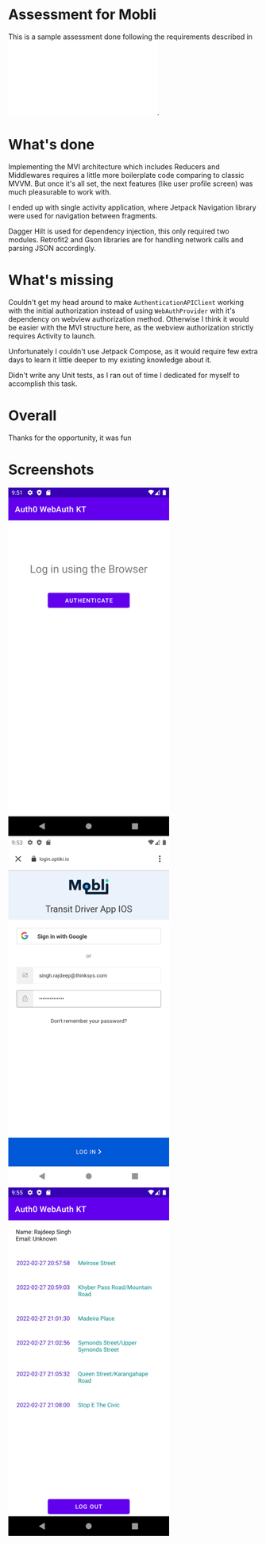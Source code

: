 # Assessment for Mobli

This is a sample assessment done following the requirements described in ![Android - Coding Task.pdf](./pdf/Android%20-%20Coding%20Task.pdf).

# What's done

Implementing the MVI architecture which includes Reducers and Middlewares requires a little more
boilerplate code comparing to classic MVVM. But once it's all set, the next features (like user profile screen) was
much pleasurable to work with.

I ended up with single activity application, where Jetpack Navigation library were used for
navigation between fragments.

Dagger Hilt is used for dependency injection, this only required two modules.
Retrofit2 and Gson libraries are for handling network calls and parsing JSON accordingly. 

# What's missing

Couldn't get my head around to make `AuthenticationAPIClient` working with the initial authorization
instead of using `WebAuthProvider` with it's dependency on webview authorization method.
Otherwise I think it would be easier with the MVI structure here, as the webview authorization
strictly requires Activity to launch.

Unfortunately I couldn't use Jetpack Compose, as it would require few extra days to learn it little deeper
to my existing knowledge about it.

Didn't write any Unit tests, as I ran out of time I dedicated for myself to accomplish this task.

# Overall

Thanks for the opportunity, it was fun

# Screenshots

![](screenshots/2022-02-28-09-51-47-emulator-5554.png) ![](screenshots/2022-02-28-09-53-10-emulator-5554.png) ![](screenshots/2022-02-28-09-55-09-emulator-5554.png)
